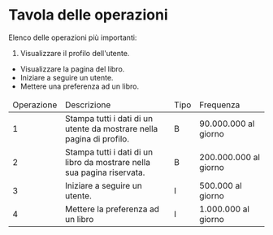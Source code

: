 # Tavola delle operazioni

Elenco delle operazioni più importanti:
1. Visualizzare il profilo dell'utente.
* Visualizzare la pagina del libro.
* Iniziare a seguire un utente.
* Mettere una preferenza ad un libro.

<table>
  <thead>
    <tr>
      <td>Operazione</td>
      <td>Descrizione</td>
      <td>Tipo</td>
      <td>Frequenza</td>
    </tr>
  </thead>
  <tbody>
    <tr>
      <td>1</td>
      <td>
        Stampa tutti i dati di un utente da mostrare nella pagina di profilo.
      </td>
      <td>B</td>
      <td>90.000.000 al giorno</td>
    </tr>
    <tr>
      <td>2</td>
      <td>
        Stampa tutti i dati di un libro da mostrare nella sua pagina riservata.
      </td>
      <td>B</td>
      <td>200.000.000 al giorno</td>
    </tr>
    <tr>
      <td>3</td>
      <td>
        Iniziare a seguire un utente.
      </td>
      <td>I</td>
      <td>500.000 al giorno</td>
    </tr>
    <tr>
      <td>4</td>
      <td>
        Mettere la preferenza ad un libro
      </td>
      <td>I</td>
      <td>1.000.000 al giorno</td>
    </tr>
  </tbody>
</table>

